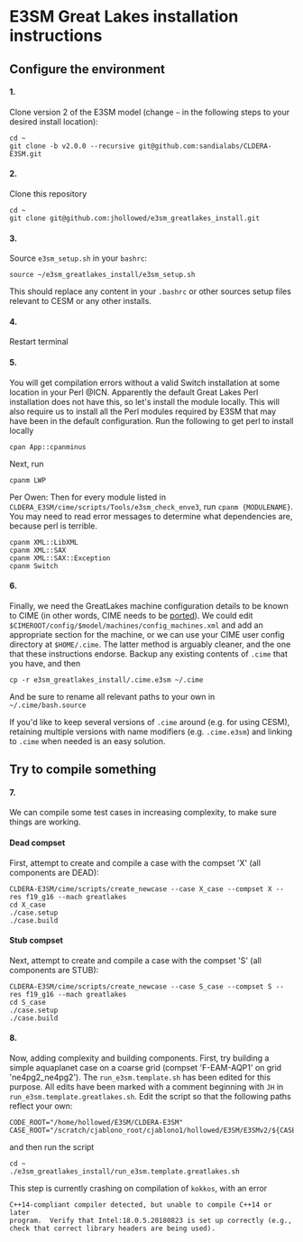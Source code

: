 # E3SM Great Lakes installation instructions

## Configure the environment

#### 1. 
Clone version 2 of the E3SM model (change `~` in the following steps to your desired install location):

```
cd ~
git clone -b v2.0.0 --recursive git@github.com:sandialabs/CLDERA-E3SM.git
```
    
#### 2. 
Clone this repository
  
```
cd ~
git clone git@github.com:jhollowed/e3sm_greatlakes_install.git
```
    
#### 3. 
Source `e3sm_setup.sh` in your `bashrc`:
    
``` 
source ~/e3sm_greatlakes_install/e3sm_setup.sh
```
    
This should replace any content in your `.bashrc` or other sources setup files relevant to CESM or any other installs.
 
#### 4. 
Restart terminal

#### 5. 
You will get compilation errors without a valid Switch installation at some location in your Perl @ICN. Apparently the default Great Lakes Perl installation does not have this, so let's install the module locally. This will also require us to install all the Perl modules required by E3SM that may have been in the default configuration. Run the following to get perl to install locally
```
cpan App::cpanminus
``` 
Next, run
```
cpanm LWP
```
Per Owen: Then for every module listed in `CLDERA_E3SM/cime/scripts/Tools/e3sm_check_enve3`, run `cpanm {MODULENAME}`. You may need to read error messages to determine what dependencies are, because perl is terrible.
```
cpanm XML::LibXML
cpanm XML::SAX
cpanm XML::SAX::Exception
cpanm Switch
```

#### 6. 
Finally, we need the GreatLakes machine configuration details to be known to CIME (in other words, CIME needs to be [ported](https://esmci.github.io/cime/versions/master/html/users_guide/porting-cime.html)). We could edit `$CIMEROOT/config/$model/machines/config_machines.xml` and add an appropriate section for the machine, or we can use your CIME user config directory at `$HOME/.cime`. The latter method is arguably cleaner, and the one that these instructions endorse. Backup any existing contents of `.cime` that you have, and then
```
cp -r e3sm_greatlakes_install/.cime.e3sm ~/.cime
```
And be sure to rename all relevant paths to your own in `~/.cime/bash.source` 

If you'd like to keep several versions of `.cime` around (e.g. for using CESM), retaining multiple versions with name modifiers (e.g. `.cime.e3sm`) and linking to `.cime` when needed is an easy solution.

## Try to compile something

#### 7. 
We can compile some test cases in increasing complexity, to make sure things are working.

#### Dead compset
 First, attempt to create and compile a case with the compset 'X' (all components are DEAD):
```
CLDERA-E3SM/cime/scripts/create_newcase --case X_case --compset X --res f19_g16 --mach greatlakes
cd X_case
./case.setup
./case.build
```

#### Stub compset
Next, attempt to create and compile a case with the compset 'S' (all components are STUB):
```
CLDERA-E3SM/cime/scripts/create_newcase --case S_case --compset S --res f19_g16 --mach greatlakes
cd S_case
./case.setup
./case.build
```

#### 8. 
Now, adding complexity and building components. First, try building a simple aquaplanet case on a coarse grid (compset 'F-EAM-AQP1' on grid 'ne4pg2_ne4pg2'). The `run_e3sm.template.sh` has been edited for this purpose. All edits have been marked with a comment beginning with `JH` in `run_e3sm.template.greatlakes.sh`. Edit the script so that the following paths reflect your own:
```
CODE_ROOT="/home/hollowed/E3SM/CLDERA-E3SM"
CASE_ROOT="/scratch/cjablono_root/cjablono1/hollowed/E3SM/E3SMv2/${CASE_NAME}"
```
and then run the script
```
cd ~
./e3sm_greatlakes_install/run_e3sm.template.greatlakes.sh
```

This step is currently crashing on compilation of `kokkos`, with an error
```
C++14-compliant compiler detected, but unable to compile C++14 or later
program.  Verify that Intel:18.0.5.20180823 is set up correctly (e.g.,
check that correct library headers are being used).
```
